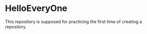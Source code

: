 # HelloEveryOne
This repository is supposed for practicing the first time of creating a repository.
